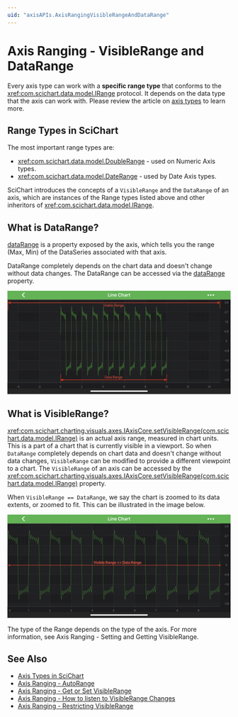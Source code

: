 ```yaml
---
uid: "axisAPIs.AxisRangingVisibleRangeAndDataRange"
---
```


# Axis Ranging - VisibleRange and DataRange
Every axis type can work with a **specific range type** that conforms to the <xref:com.scichart.data.model.IRange> protocol. It depends on the data type that the axis can work with. Please review the article on [axis types](xref:axis.AxisAPIs) to learn more.

## Range Types in SciChart
The most important range types are:

- <xref:com.scichart.data.model.DoubleRange> - used on Numeric Axis types.
- <xref:com.scichart.data.model.DateRange> - used by Date Axis types.

SciChart introduces the concepts of a `VisibleRange` and the `DataRange` of an axis, which are instances of the Range types listed above and other inheritors of <xref:com.scichart.data.model.IRange>.

## What is DataRange?
[dataRange](xref:com.scichart.charting.visuals.axes.IAxisCore.getDataRange()) is a property exposed by the axis, which tells you the range (Max, Min) of the DataSeries associated with that axis.

DataRange completely depends on the chart data and doesn't change without data changes. The DataRange can be accessed via the [dataRange](xref:com.scichart.charting.visuals.axes.IAxisCore.getDataRange()) property.

![Data Range](images/data-range.png)

## What is VisibleRange?
<xref:com.scichart.charting.visuals.axes.IAxisCore.setVisibleRange(com.scichart.data.model.IRange)> is an actual axis range, measured in chart units. This is a part of a chart that is currently visible in a viewport. So when `DataRange` completely depends on chart data and doesn't change without data changes, `VisibleRange` can be modified to provide a different viewpoint to a chart. The `VisibleRange` of an axis can be accessed by the <xref:com.scichart.charting.visuals.axes.IAxisCore.setVisibleRange(com.scichart.data.model.IRange)> property.

When `VisibleRange == DataRange`, we say the chart is zoomed to its data extents, or zoomed to fit. This can be illustrated in the image below.

![Visible Range](images/visible-range.png)

The type of the Range depends on the type of the axis. For more information, see Axis Ranging - Setting and Getting VisibleRange.

## See Also
- [Axis Types in SciChart](xref:axis.AxisAPIs)
- [Axis Ranging - AutoRange](xref:axisAPIs.AxisRangingAutoRange)
- [Axis Ranging - Get or Set VisibleRange](xref:axisAPIs.AxisRangingGetOrSetVisibleRange)
- [Axis Ranging - How to listen to VisibleRange Changes](xref:axisAPIs.AxisRangingHowToListenToVisibleRangeChanges)
- [Axis Ranging - Restricting VisibleRange](xref:axisAPIs.AxisRangingRestrictingVisibleRange)
